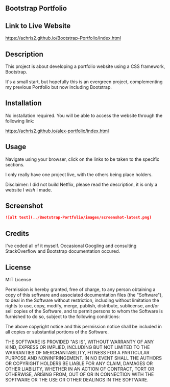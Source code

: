 ## Bootstrap Portfolio


## Link to Live Website
https://achris2.github.io/Bootstrap-Portfolio/index.html

## Description

This project is about developing a portfolio website using a CSS framework, Bootstrap. 

It's a small start, but hopefully this is an evergreen project, complementing my previous Portfolio but now including Bootstrap. 

## Installation
No installation required. You will be able to access the website through the following link:

https://achris2.github.io/alex-portfolio/index.html

## Usage

Navigate using your browser, click on the links to be taken to the specific sections. 

I only really have one project live, with the others being place holders. 

Disclaimer: I did not build Netflix, please read the description, it is only a website I *wish* I made. 

## Screenshot

```md
![alt text](../Bootstrap-Portfolio/images/screenshot-latest.png)
```

## Credits

I've coded all of it myself. Occasional Googling and consulting StackOverflow and Bootstrap documentation occured. 

## License
MIT License

Permission is hereby granted, free of charge, to any person obtaining a copy of this software and associated documentation files (the "Software"), to deal in the Software without restriction, including without limitation the rights to use, copy, modify, merge, publish, distribute, sublicense, and/or sell copies of the Software, and to permit persons to whom the Software is furnished to do so, subject to the following conditions:

The above copyright notice and this permission notice shall be included in all copies or substantial portions of the Software.

THE SOFTWARE IS PROVIDED "AS IS", WITHOUT WARRANTY OF ANY KIND, EXPRESS OR IMPLIED, INCLUDING BUT NOT LIMITED TO THE WARRANTIES OF MERCHANTABILITY, FITNESS FOR A PARTICULAR PURPOSE AND NONINFRINGEMENT. IN NO EVENT SHALL THE AUTHORS OR COPYRIGHT HOLDERS BE LIABLE FOR ANY CLAIM, DAMAGES OR OTHER LIABILITY, WHETHER IN AN ACTION OF CONTRACT, TORT OR OTHERWISE, ARISING FROM, OUT OF OR IN CONNECTION WITH THE SOFTWARE OR THE USE OR OTHER DEALINGS IN THE SOFTWARE.